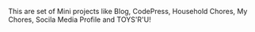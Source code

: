 This are set of Mini projects like Blog, CodePress, Household Chores, My Chores, Socila Media Profile and TOYS'R'U! 
